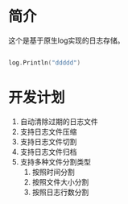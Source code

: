 
# 简介

这个是基于原生log实现的日志存储。

```go

log.Println("ddddd")

```


# 开发计划

1. 自动清除过期的日志文件
2. 支持日志文件压缩
3. 支持日志文件切割
4. 支持日志文件归档
5. 支持多种文件分割类型
   1. 按照时间分割
   2. 按照文件大小分割
   3. 按照日志行数分割

